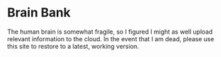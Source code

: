 # Brain Bank
The human brain is somewhat fragile, so I figured I might as well upload
relevant information to the cloud. In the event that I am dead, please use
this site to restore to a latest, working version. 